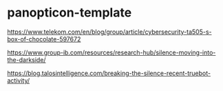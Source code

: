 # panopticon-template

https://www.telekom.com/en/blog/group/article/cybersecurity-ta505-s-box-of-chocolate-597672

https://www.group-ib.com/resources/research-hub/silence-moving-into-the-darkside/

https://blog.talosintelligence.com/breaking-the-silence-recent-truebot-activity/
